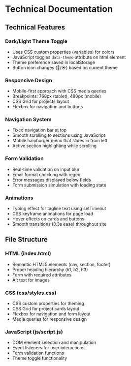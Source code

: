 # Technical Documentation

## Technical Features

### Dark/Light Theme Toggle
- Uses CSS custom properties (variables) for colors
- JavaScript toggles `data-theme` attribute on html element
- Theme preference saved in localStorage
- Button icon changes (🌙/☀️) based on current theme

### Responsive Design
- Mobile-first approach with CSS media queries
- Breakpoints: 768px (tablet), 480px (mobile)
- CSS Grid for projects layout
- Flexbox for navigation and buttons

### Navigation System
- Fixed navigation bar at top
- Smooth scrolling to sections using JavaScript
- Mobile hamburger menu that slides in from left
- Active section highlighting while scrolling

### Form Validation
- Real-time validation on input blur
- Email format checking with regex
- Error messages displayed below fields
- Form submission simulation with loading state

### Animations
- Typing effect for tagline text using setTimeout
- CSS keyframe animations for page load
- Hover effects on cards and buttons
- Smooth transitions (0.3s ease) throughout site

## File Structure

### HTML (index.html)
- Semantic HTML5 elements (nav, section, footer)
- Proper heading hierarchy (h1, h2, h3)
- Form with required attributes
- Alt text for images

### CSS (css/styles.css)
- CSS custom properties for theming
- CSS Grid for project cards layout
- Flexbox for navigation and form layout
- Media queries for responsive design

### JavaScript (js/script.js)
- DOM element selection and manipulation
- Event listeners for user interactions
- Form validation functions
- Theme toggle functionality
